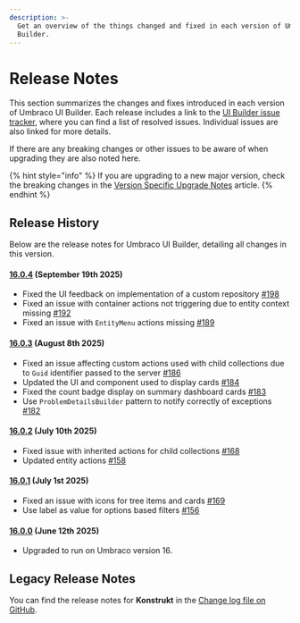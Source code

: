 ```yaml
---
description: >-
  Get an overview of the things changed and fixed in each version of Umbraco UI
  Builder.
---
```


# Release Notes

This section summarizes the changes and fixes introduced in each version of Umbraco UI Builder. Each release includes a link to the [UI Builder issue tracker](https://github.com/umbraco/Umbraco.UIBuilder.Issues/issues), where you can find a list of resolved issues. Individual issues are also linked for more details.

If there are any breaking changes or other issues to be aware of when upgrading they are also noted here.

{% hint style="info" %}
If you are upgrading to a new major version, check the breaking changes in the [Version Specific Upgrade Notes](upgrading/version-specific.md) article.
{% endhint %}

## Release History

Below are the release notes for Umbraco UI Builder, detailing all changes in this version.

#### [**16.0.4**](https://github.com/umbraco/Umbraco.UIBuilder.Issues/issues?q=is%3Aissue+is%3Aclosed+label%3Arelease%2F16.0.4) **(September 19th 2025)**

* Fixed the UI feedback on implementation of a custom repository [#198](https://github.com/umbraco/Umbraco.UIBuilder.Issues/issues/198)
* Fixed an issue with container actions not triggering due to entity context missing [#192](https://github.com/umbraco/Umbraco.UIBuilder.Issues/issues/192)
* Fixed an issue with `EntityMenu` actions missing [#189](https://github.com/umbraco/Umbraco.UIBuilder.Issues/issues/189)

#### [**16.0.3**](https://github.com/umbraco/Umbraco.UIBuilder.Issues/issues?q=is%3Aissue+is%3Aclosed+label%3Arelease%2F16.0.3) **(August 8th 2025)**

* Fixed an issue affecting custom actions used with child collections due to `Guid` identifier passed to the server [#186](https://github.com/umbraco/Umbraco.UIBuilder.Issues/issues/186)
* Updated the UI and component used to display cards [#184](https://github.com/umbraco/Umbraco.UIBuilder.Issues/issues/185)
* Fixed the count badge display on summary dashboard cards [#183](https://github.com/umbraco/Umbraco.UIBuilder.Issues/issues/183)
* Use `ProblemDetailsBuilder` pattern to notify correctly of exceptions [#182](https://github.com/umbraco/Umbraco.UIBuilder.Issues/issues/182)

#### [**16.0.2**](https://github.com/umbraco/Umbraco.UIBuilder.Issues/issues?q=is%3Aissue+is%3Aclosed+label%3Arelease%2F16.0.2) **(July 10th 2025)**

* Fixed issue with inherited actions for child collections [#168](https://github.com/umbraco/Umbraco.UIBuilder.Issues/issues/168)
* Updated entity actions [#158](https://github.com/umbraco/Umbraco.UIBuilder.Issues/issues/158)

#### [**16.0.1**](https://github.com/umbraco/Umbraco.UIBuilder.Issues/issues?q=is%3Aissue+is%3Aclosed+label%3Arelease%2F16.0.1) **(July 1st 2025)**

* Fixed an issue with icons for tree items and cards [#169](https://github.com/umbraco/Umbraco.UIBuilder.Issues/issues/169)
* Use label as value for options based filters [#156](https://github.com/umbraco/Umbraco.UIBuilder.Issues/issues/156#issuecomment-2963229593)

#### [**16.0.0**](https://github.com/umbraco/Umbraco.UIBuilder.Issues/issues?q=is%3Aissue+is%3Aclosed+label%3Arelease%2F16.0.0) **(June 12th 2025)**

* Upgraded to run on Umbraco version 16.

## Legacy Release Notes

You can find the release notes for **Konstrukt** in the [Change log file on GitHub](changelog-archive/changelog.md).
